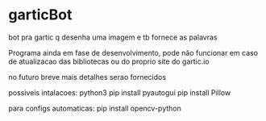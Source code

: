 # garticBot
bot pra gartic q desenha uma imagem e tb fornece as palavras

Programa ainda em fase de desenvolvimento, pode não funcionar em caso de atualizacao das bibliotecas ou do proprio site do gartic.io

no futuro breve mais detalhes serao fornecidos



  possiveis intalacoes:
python3
pip install pyautogui
pip install Pillow

  para configs automaticas:
pip install opencv-python
